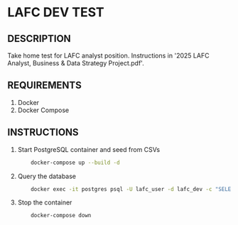 # LAFC DEV TEST

## DESCRIPTION

Take home test for LAFC analyst position. Instructions in '2025 LAFC Analyst, Business & Data Strategy Project.pdf'.

## REQUIREMENTS

1. Docker
2. Docker Compose

## INSTRUCTIONS

1. Start PostgreSQL container and seed from CSVs
    ```sh
        docker-compose up --build -d
    ```
2. Query the database
    ```sh
        docker exec -it postgres psql -U lafc_user -d lafc_dev -c "SELECT COUNT(*) FROM events;"
    ```
3. Stop the container
    ```sh
        docker-compose down
    ```
